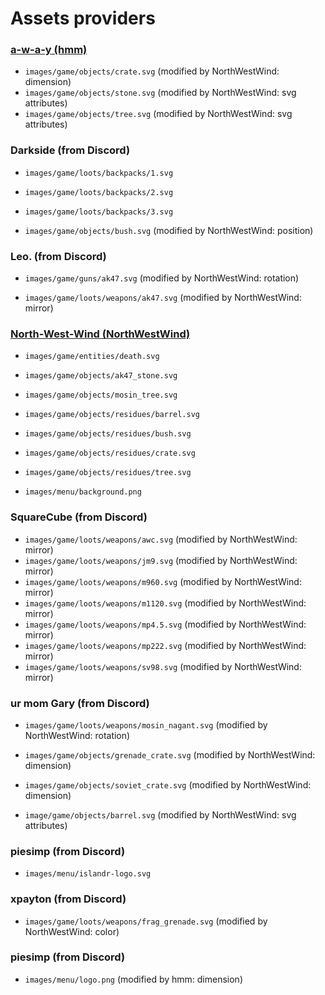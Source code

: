 # Assets providers

### [a-w-a-y (hmm)](https://github.com/a-w-a-y)
- `images/game/objects/crate.svg` (modified by NorthWestWind: dimension)
- `images/game/objects/stone.svg` (modified by NorthWestWind: svg attributes)
- `images/game/objects/tree.svg` (modified by NorthWestWind: svg attributes)

### Darkside (from Discord)
- `images/game/loots/backpacks/1.svg`
- `images/game/loots/backpacks/2.svg`
- `images/game/loots/backpacks/3.svg`

- `images/game/objects/bush.svg` (modified by NorthWestWind: position)


### Leo. (from Discord)
- `images/game/guns/ak47.svg` (modified by NorthWestWind: rotation)

- `images/game/loots/weapons/ak47.svg` (modified by NorthWestWind: mirror)

### [North-West-Wind (NorthWestWind)](https://github.com/North-West-Wind)
- `images/game/entities/death.svg`

- `images/game/objects/ak47_stone.svg`
- `images/game/objects/mosin_tree.svg`

- `images/game/objects/residues/barrel.svg`
- `images/game/objects/residues/bush.svg`
- `images/game/objects/residues/crate.svg`
- `images/game/objects/residues/tree.svg`

- `images/menu/background.png`

### SquareCube (from Discord)
- `images/game/loots/weapons/awc.svg` (modified by NorthWestWind: mirror)
- `images/game/loots/weapons/jm9.svg` (modified by NorthWestWind: mirror)
- `images/game/loots/weapons/m960.svg` (modified by NorthWestWind: mirror)
- `images/game/loots/weapons/m1120.svg` (modified by NorthWestWind: mirror)
- `images/game/loots/weapons/mp4.5.svg` (modified by NorthWestWind: mirror)
- `images/game/loots/weapons/mp222.svg` (modified by NorthWestWind: mirror)
- `images/game/loots/weapons/sv98.svg` (modified by NorthWestWind: mirror)

### ur mom Gary (from Discord)
- `images/game/loots/weapons/mosin_nagant.svg` (modified by NorthWestWind: rotation)

- `images/game/objects/grenade_crate.svg` (modified by NorthWestWind: dimension)
- `images/game/objects/soviet_crate.svg` (modified by NorthWestWind: dimension)
- `image/game/objects/barrel.svg` (modified by NorthWestWind: svg attributes)

### piesimp (from Discord)
- `images/menu/islandr-logo.svg `

### xpayton (from Discord)
- `images/game/loots/weapons/frag_grenade.svg` (modified by NorthWestWind: color)

### piesimp (from Discord)
 - `images/menu/logo.png` (modified by hmm: dimension)